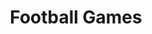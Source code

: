 ---
pid: mx76
title: Football Games
location_transcription: Malcolm X Park - the home games only
coordinates: "[-75.225169669127, 39.952286606904]"
zipcode: '19143'
gen_neighborhood: West Philadelphia
neighborhood: University City
outside_phl: 
age: '19'
age_range: 13-19
instagram: 
image_file_name: mx_76.jpg
proposal_transcription: Come on the news channel
topic: Sports
topic_summary: '0'
type: Digital
keywords_other: 
credit: D-Block / KAFRM52ST
image_labels: 
twitter: 
facebook: 
permalink: "/monuments/mx76/"
layout: item-page
---